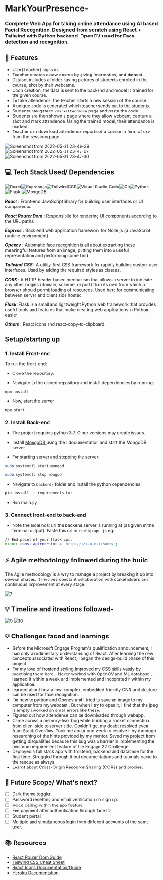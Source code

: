 # MarkYourPresence- 
### Complete Web App for taking online attendance using AI based Facial Recognition. Designed from scratch using React + Tailwind with Python backend. OpenCV used for Face detection and recognition.



<a id="features"></a>
## 🚀 Features

- User(Teacher) signs in.
- Teacher creates a new course by giving information, and dataset.
- Dataset includes a folder having pictures of students enrolled in the course, shot by their webcams. 
- Upon creation, the data is sent to the backend and model is trained for the given course.
- To take attendence, the teacher starts a new session of the course. 
- A unique code is generated which teacher sends out to the students.
- Students navigate to `/markattendence` page and paste the code. 
- Students are then shown a page where they allow webcam, capture a shot and mark attendence. Using the trained model, their attendance is marked.
- Teacher can download attendence reports of a course in form of csv from the sessions page. 

![Screenshot from 2022-05-31 23-46-39](https://user-images.githubusercontent.com/73706697/171257563-f035ef3b-ddf3-4d09-ba79-26b52152d358.png)
![Screenshot from 2022-05-31 23-47-07](https://user-images.githubusercontent.com/73706697/171257575-2241c08f-895b-49cd-a3c6-0aab679e5264.png)
![Screenshot from 2022-05-31 23-47-30](https://user-images.githubusercontent.com/73706697/171257584-014db577-a9ce-4b23-82d2-cd8da2a1bb73.png)

<a id="tech-stack"></a>
## 💻 Tech Stack Used/ Dependencies

<img alt="React" src="https://img.shields.io/badge/react-%2320232a.svg?style=for-the-badge&logo=react&logoColor=%2361DAFB"/><img alt="Express.js" src="https://img.shields.io/badge/express.js-%23404d59.svg?style=for-the-badge&logo=express&logoColor=%2361DAFB"/><img alt="TailwindCSS" src="https://img.shields.io/badge/tailwindcss-%2338B2AC.svg?style=for-the-badge&logo=tailwind-css&logoColor=white"/><img alt="Visual Studio Code" src="https://img.shields.io/badge/VisualStudioCode-0078d7.svg?style=for-the-badge&logo=visual-studio-code&logoColor=white"/><img alt="Git" src="https://img.shields.io/badge/git-%23F05033.svg?style=for-the-badge&logo=git&logoColor=white"/>![Python](https://img.shields.io/badge/python-3670A0?style=for-the-badge&logo=python&logoColor=ffdd54) ![Flask](https://img.shields.io/badge/flask-%23000.svg?style=for-the-badge&logo=flask&logoColor=white) ![MongoDB](https://img.shields.io/badge/MongoDB-%234ea94b.svg?style=for-the-badge&logo=mongodb&logoColor=white)

***React*** : Front-end JavaScript library for building user interfaces or UI components.

***React Router Dom*** : Responsibile for rendering UI components according to the URL paths.

***Express*** : Back end web application framework for Node.js (a JavaScript runtime environment).

***Opencv*** : Automatic face recognition is all about extracting those meaningful features from an image, putting them into a useful representation and performing some kind  

***Tailwind CSS*** : A utility-first CSS framework for rapidly building custom user interfaces. Used by adding the required styles as classes.

***CORS*** : A HTTP-header based mechanism that allows a server to indicate any other origins (domain, scheme, or port) than its own from which a browser should permit loading of resources. Used here for communicating between server and client side hosted.

***Flask*** :Flask is a small and lightweight Python web framework that provides useful tools and features that make creating web applications in Python easier


***Others*** : React icons and react-copy-to-clipboard.


## Setup/starting up

### 1. Install Front-end

To run the front-end:

- Clone the repository. 

- Navigate to the cloned repository and install dependencies by running: 
```sh
npm install
```
- Now, start the server
```sh
npm start
```

### 2. Install Back-end

- The project requires python 3.7. Other versions may create issues.

- Install [MongoDB ](https://www.mongodb.com/docs/guides/server/install/)using their documentation and start the MongoDB server.


- For starting server and stopping the server-
```sh
sudo systemctl start mongod

```
```sh
sudo systemctl stop mongod

```


- Navigate to `backend/` folder and install the python dependencies:
```sh
pip install -r requirements.txt
```
- Run main.py

### 3. Connect front-end to back-end

- Note the local host url the backend server is running at (as given in the terminal output). 
Paste this url in `config/api.js` eg: 
```sh
// End point of your flask api.
export const apiEndPoint = 'http://127.0.0.1:5000/';
```
<a id="agile"></a>
## ⚡️ Agile methodology followed during the build
The Agile methodology is a way to manage a project by breaking it up into several phases. It involves constant collaboration with stakeholders and continuous improvement at every stage. 

![7](https://user-images.githubusercontent.com/73706697/170858585-bac14181-c6f4-428d-b0e4-13954abccd63.png)







<a id="challenges"></a>

## 💡 Timeline and itreations followed-
![9](https://user-images.githubusercontent.com/73706697/170859808-54aa155d-3dac-4a10-9d2e-0fe07d514c60.png)
![10](https://user-images.githubusercontent.com/73706697/170859809-f6c44748-a7f8-43a3-8976-3614d2c63745.png)


## 💡 Challenges faced and learnings



- Before the Microsoft Engage Program's qualification announcement, I had only a rudimentary understanding of React. After learning the new concepts associated with React, I began the design-build phase of this project.
- For my love of frontend styling,Improved my CSS skills vastly by practising them here.
-Never worked with OpenCV and ML database , learned it within a week and implemented and incoprated it within my application.
- learned about  how a low-complex, embedded friendly CNN architecture can be used for face recognition.
- I'm new to python and Opencv and I tried to save an image to my computer from my webcam , But when I try to open it, I find that the jpeg is empty i worked on small errors like these.
- Figured out how attendence  can be downloaded through webapp.
- Came across a memory-leak bug while building a socket connection from client side to server side. Couldn't get my doubt resolved even from Stack Overflow. Took me about one week to resolve it by thorough researching of the hints provided by my mentor. Saved my project from getting disqualified because this bug was a barrier in implementing the minimum requirement feature of the Engage'22 Challenge.
- Deployed a full stack app with frontend, backend and database for the first time. Struggled through it but documentations and tutorials came to the rescue as always. 
- Learnt about Cross-Origin Resource Sharing (CORS) and proxies.


<a id="scope"></a>
## 🚧 Future Scope/ What's next?

- [ ] Dark theme toggler.
- [ ] Password resetting and email verification on sign up.
- [ ] Voice calling within the app feature
- [ ] Fee payment after authentication through face ID
- [ ] Student portal
- [ ] Multiple and simultaneous login from different accounts of the same user.

<a id="resources"></a>
## 📚 Resources

- [React Router Dom Guide](https://reactrouter.com/web/guides/quick-start)
- [Tailwind CSS Cheat Sheet](https://nerdcave.com/tailwind-cheat-sheet)
- [React Icons Documentation/Guide](https://react-icons.github.io/react-icons/)
- [Heroku Documentation](https://devcenter.heroku.com/categories/reference)











